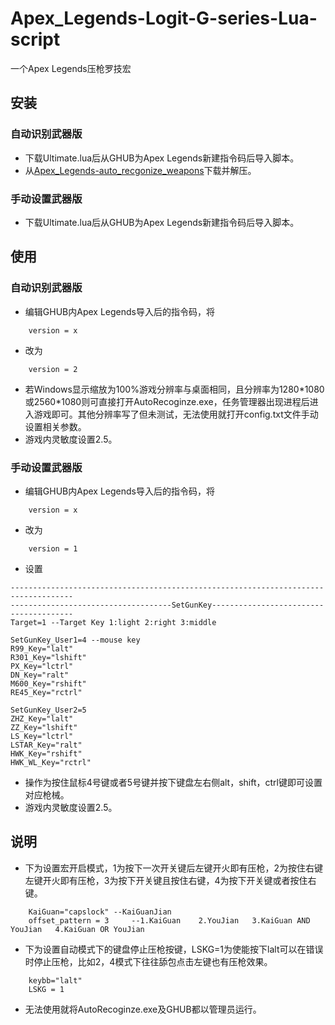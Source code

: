 # Apex_Legends-Logit-G-series-Lua-script 
一个Apex Legends压枪罗技宏
## 安装
### 自动识别武器版

* 下载Ultimate.lua后从GHUB为Apex Legends新建指令码后导入脚本。
* 从[Apex_Legends-auto_recgonize_weapons](https://github.com/zz824865454/Apex_Legends-auto_recgonize_weapons/releases)下载并解压。

### 手动设置武器版

* 下载Ultimate.lua后从GHUB为Apex Legends新建指令码后导入脚本。

## 使用

### 自动识别武器版

* 编辑GHUB内Apex Legends导入后的指令码，将

```
    version = x
```
* 改为

```
    version = 2
```

* 若Windows显示缩放为100%游戏分辨率与桌面相同，且分辨率为1280\*1080或2560\*1080则可直接打开AutoRecoginze.exe，任务管理器出现进程后进入游戏即可。其他分辨率写了但未测试，无法使用就打开config.txt文件手动设置相关参数。
* 游戏内灵敏度设置2.5。

### 手动设置武器版

* 编辑GHUB内Apex Legends导入后的指令码，将

```
    version = x
```

* 改为

```
    version = 1
```

* 设置

```
------------------------------------------------------------------------------------
------------------------------------SetGunKey---------------------------------------
Target=1 --Target Key 1:light 2:right 3:middle

SetGunKey_User1=4 --mouse key
R99_Key="lalt"
R301_Key="lshift"
PX_Key="lctrl"
DN_Key="ralt"
M600_Key="rshift"
RE45_Key="rctrl"

SetGunKey_User2=5
ZHZ_Key="lalt"
ZZ_Key="lshift"
LS_Key="lctrl"
LSTAR_Key="ralt"
HWK_Key="rshift"
HWK_WL_Key="rctrl"
```
* 操作为按住鼠标4号键或者5号键并按下键盘左右侧alt，shift，ctrl键即可设置对应枪械。
* 游戏内灵敏度设置2.5。

## 说明
* 下为设置宏开启模式，1为按下一次开关键后左键开火即有压枪，2为按住右键左键开火即有压枪，3为按下开关键且按住右键，4为按下开关键或者按住右键。

```
    KaiGuan="capslock" --KaiGuanJian
    offset_pattern = 3     --1.KaiGuan    2.YouJian   3.KaiGuan AND YouJian   4.KaiGuan OR YouJian
```

* 下为设置自动模式下的键盘停止压枪按键，LSKG=1为使能按下lalt可以在错误时停止压枪，比如2，4模式下往往舔包点击左键也有压枪效果。

```
    keybb="lalt"		
    LSKG = 1
```
* 无法使用就将AutoRecoginze.exe及GHUB都以管理员运行。

